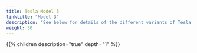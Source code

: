 ```yaml
---
title: Tesla Model 3
linktitle: "Model 3"
description: "See below for details of the different variants of Tesla Model 3"
weight: 30
---
```

{{% children description="true" depth="1" %}}
